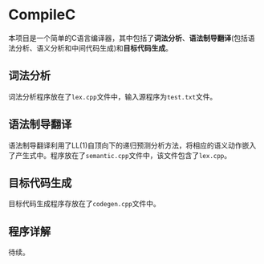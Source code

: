 # CompileC

本项目是一个简单的C语言编译器，其中包括了**词法分析**、**语法制导翻译**(包括语法分析、语义分析和中间代码生成)和**目标代码生成**。

## 词法分析

词法分析程序放在了`lex.cpp`文件中，输入源程序为`test.txt`文件。

## 语法制导翻译

语法制导翻译利用了LL(1)自顶向下的递归预测分析方法，将相应的语义动作嵌入了产生式中。程序放在了`semantic.cpp`文件中，该文件包含了`lex.cpp`。

## 目标代码生成

目标代码生成程序存放在了`codegen.cpp`文件中。

## 程序详解

待续。
